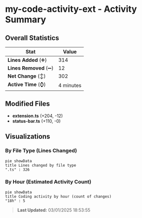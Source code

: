 # my-code-activity-ext - Activity Summary 

## Overall Statistics

| Stat                   | Value                                                             |
| ---------------------- | ----------------------------------------------------------------- |
| **Lines Added** (➕)   | 314                                          |
| **Lines Removed** (➖) | 12                                        |
| **Net Change** (↕)    | 302                |
| **Active Time** (⌚)   | 4 minutes |


## Modified Files
- **extension.ts** (+204, -12)
- **status-bar.ts** (+110, -0)

## Visualizations

### By File Type (Lines Changed)

```mermaid
pie showData
title Lines changed by file type
".ts" : 326
```

### By Hour (Estimated Activity Count)

```mermaid
pie showData
title Coding activity by hour (count of changes)
"18h" : 5
```


> **Last Updated:** 03/01/2025 18:53:55